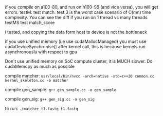 if you compile on a100-80, and run on h100-96 (and vice versa), you will get errors.
testM: test match. test 3 is the worst case scenario of O(mn) time complexity. You can see the diff if you run on 1 thread vs many threads
testMS test match_score

i tested, and copying the data form host to device is not the bottleneck

if you use unified memory (i.e use cudaMallocManaged) you must use cudaDeviceSynchronise() after kernel call, this is because kernels run asynchronouslu
with respect to gpu

Don't use unified memory on SoC compute cluster, it is MUCH slower. Do cudaMemcpy as much as possible

compile matcher: `usr/local/bin/nvcc -arch=native -std=c++20 common.cc kernel_skeleton.cc -o matcher`

compile gen_sample: `g++ gen_sample.cc -o gen_sample`

compile gen_sig: `g++ gen_sig.cc -o gen_sig`

to run: `./matcher t1.fastq t1.fastq`